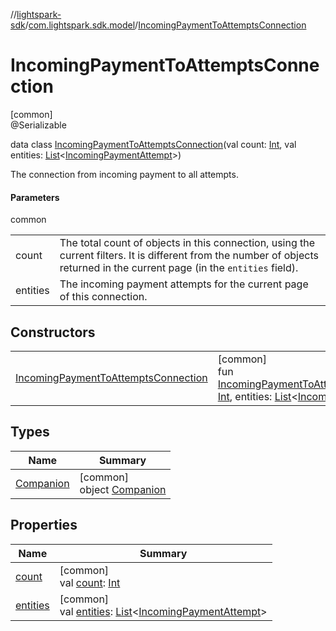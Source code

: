 //[lightspark-sdk](../../../index.md)/[com.lightspark.sdk.model](../index.md)/[IncomingPaymentToAttemptsConnection](index.md)

# IncomingPaymentToAttemptsConnection

[common]\
@Serializable

data class [IncomingPaymentToAttemptsConnection](index.md)(val count: [Int](https://kotlinlang.org/api/latest/jvm/stdlib/kotlin/-int/index.html), val entities: [List](https://kotlinlang.org/api/latest/jvm/stdlib/kotlin.collections/-list/index.html)&lt;[IncomingPaymentAttempt](../-incoming-payment-attempt/index.md)&gt;)

The connection from incoming payment to all attempts.

#### Parameters

common

| | |
|---|---|
| count | The total count of objects in this connection, using the current filters. It is different from the number of objects returned in the current page (in the `entities` field). |
| entities | The incoming payment attempts for the current page of this connection. |

## Constructors

| | |
|---|---|
| [IncomingPaymentToAttemptsConnection](-incoming-payment-to-attempts-connection.md) | [common]<br>fun [IncomingPaymentToAttemptsConnection](-incoming-payment-to-attempts-connection.md)(count: [Int](https://kotlinlang.org/api/latest/jvm/stdlib/kotlin/-int/index.html), entities: [List](https://kotlinlang.org/api/latest/jvm/stdlib/kotlin.collections/-list/index.html)&lt;[IncomingPaymentAttempt](../-incoming-payment-attempt/index.md)&gt;) |

## Types

| Name | Summary |
|---|---|
| [Companion](-companion/index.md) | [common]<br>object [Companion](-companion/index.md) |

## Properties

| Name | Summary |
|---|---|
| [count](count.md) | [common]<br>val [count](count.md): [Int](https://kotlinlang.org/api/latest/jvm/stdlib/kotlin/-int/index.html) |
| [entities](entities.md) | [common]<br>val [entities](entities.md): [List](https://kotlinlang.org/api/latest/jvm/stdlib/kotlin.collections/-list/index.html)&lt;[IncomingPaymentAttempt](../-incoming-payment-attempt/index.md)&gt; |
